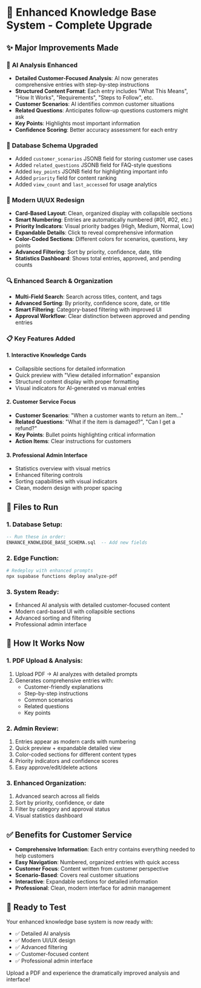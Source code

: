 # 🚀 Enhanced Knowledge Base System - Complete Upgrade

## ✨ **Major Improvements Made**

### 🤖 **AI Analysis Enhanced**
- **Detailed Customer-Focused Analysis**: AI now generates comprehensive entries with step-by-step instructions
- **Structured Content Format**: Each entry includes "What This Means", "How It Works", "Requirements", "Steps to Follow", etc.
- **Customer Scenarios**: AI identifies common customer situations
- **Related Questions**: Anticipates follow-up questions customers might ask
- **Key Points**: Highlights most important information
- **Confidence Scoring**: Better accuracy assessment for each entry

### 💾 **Database Schema Upgraded**
- Added `customer_scenarios` JSONB field for storing customer use cases
- Added `related_questions` JSONB field for FAQ-style questions
- Added `key_points` JSONB field for highlighting important info
- Added `priority` field for content ranking
- Added `view_count` and `last_accessed` for usage analytics

### 🎨 **Modern UI/UX Redesign**
- **Card-Based Layout**: Clean, organized display with collapsible sections
- **Smart Numbering**: Entries are automatically numbered (#01, #02, etc.)
- **Priority Indicators**: Visual priority badges (High, Medium, Normal, Low)
- **Expandable Details**: Click to reveal comprehensive information
- **Color-Coded Sections**: Different colors for scenarios, questions, key points
- **Advanced Filtering**: Sort by priority, confidence, date, title
- **Statistics Dashboard**: Shows total entries, approved, and pending counts

### 🔍 **Enhanced Search & Organization**
- **Multi-Field Search**: Search across titles, content, and tags
- **Advanced Sorting**: By priority, confidence score, date, or title
- **Smart Filtering**: Category-based filtering with improved UI
- **Approval Workflow**: Clear distinction between approved and pending entries

### 📋 **Key Features Added**

#### **1. Interactive Knowledge Cards**
- Collapsible sections for detailed information
- Quick preview with "View detailed information" expansion
- Structured content display with proper formatting
- Visual indicators for AI-generated vs manual entries

#### **2. Customer Service Focus**
- **Customer Scenarios**: "When a customer wants to return an item..."
- **Related Questions**: "What if the item is damaged?", "Can I get a refund?"
- **Key Points**: Bullet points highlighting critical information
- **Action Items**: Clear instructions for customers

#### **3. Professional Admin Interface**
- Statistics overview with visual metrics
- Enhanced filtering controls
- Sorting capabilities with visual indicators
- Clean, modern design with proper spacing

## 📁 **Files to Run**

### **1. Database Setup:**
```sql
-- Run these in order:
ENHANCE_KNOWLEDGE_BASE_SCHEMA.sql  -- Add new fields
```

### **2. Edge Function:**
```bash
# Redeploy with enhanced prompts
npx supabase functions deploy analyze-pdf
```

### **3. System Ready:**
- Enhanced AI analysis with detailed customer-focused content
- Modern card-based UI with collapsible sections
- Advanced sorting and filtering
- Professional admin interface

## 🎯 **How It Works Now**

### **1. PDF Upload & Analysis:**
1. Upload PDF → AI analyzes with detailed prompts
2. Generates comprehensive entries with:
   - Customer-friendly explanations
   - Step-by-step instructions  
   - Common scenarios
   - Related questions
   - Key points

### **2. Admin Review:**
1. Entries appear as modern cards with numbering
2. Quick preview + expandable detailed view
3. Color-coded sections for different content types
4. Priority indicators and confidence scores
5. Easy approve/edit/delete actions

### **3. Enhanced Organization:**
1. Advanced search across all fields
2. Sort by priority, confidence, or date
3. Filter by category and approval status
4. Visual statistics dashboard

## ✅ **Benefits for Customer Service**

- **Comprehensive Information**: Each entry contains everything needed to help customers
- **Easy Navigation**: Numbered, organized entries with quick access
- **Customer Focus**: Content written from customer perspective
- **Scenario-Based**: Covers real customer situations
- **Interactive**: Expandable sections for detailed information
- **Professional**: Clean, modern interface for admin management

## 🚀 **Ready to Test**

Your enhanced knowledge base system is now ready with:
- ✅ Detailed AI analysis
- ✅ Modern UI/UX design  
- ✅ Advanced filtering
- ✅ Customer-focused content
- ✅ Professional admin interface

Upload a PDF and experience the dramatically improved analysis and interface!